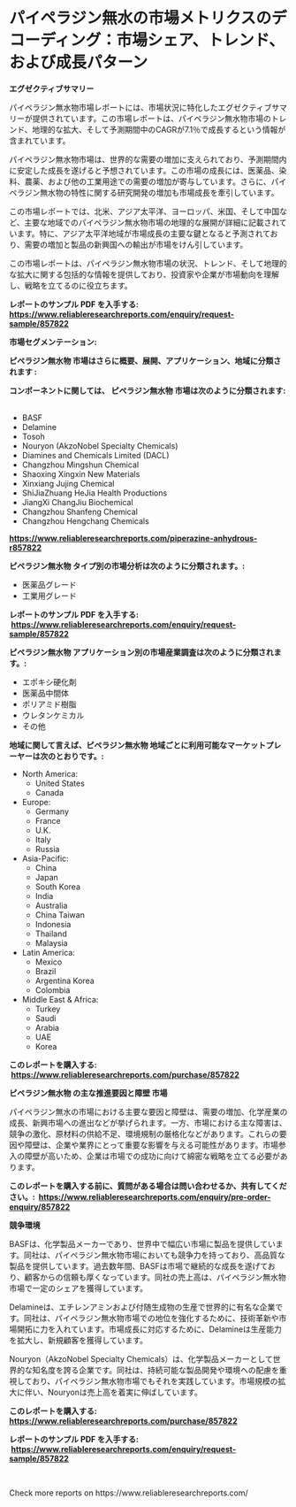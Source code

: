 <p><h1>パイペラジン無水の市場メトリクスのデコーディング：市場シェア、トレンド、および成長パターン</h1></p><p><strong>エグゼクティブサマリー</strong></p>
<p><p>パイペラジン無水物市場レポートには、市場状況に特化したエグゼクティブサマリーが提供されています。この市場レポートは、パイペラジン無水物市場のトレンド、地理的な拡大、そして予測期間中のCAGRが7.1％で成長するという情報が含まれています。</p><p>パイペラジン無水物市場は、世界的な需要の増加に支えられており、予測期間内に安定した成長を遂げると予想されています。この市場の成長には、医薬品、染料、農薬、および他の工業用途での需要の増加が寄与しています。さらに、パイペラジン無水物の特性に関する研究開発の増加も市場成長を牽引しています。</p><p>この市場レポートでは、北米、アジア太平洋、ヨーロッパ、米国、そして中国など、主要な地域でのパイペラジン無水物市場の地理的な展開が詳細に記載されています。特に、アジア太平洋地域が市場成長の主要な鍵となると予測されており、需要の増加と製品の新興国への輸出が市場をけん引しています。</p><p>この市場レポートは、パイペラジン無水物市場の状況、トレンド、そして地理的な拡大に関する包括的な情報を提供しており、投資家や企業が市場動向を理解し、戦略を立てるのに役立ちます。</p></p>
<p><strong>レポートのサンプル PDF を入手する: <a href="https://www.reliableresearchreports.com/enquiry/request-sample/857822">https://www.reliableresearchreports.com/enquiry/request-sample/857822</a></strong></p>
<p><strong>市場セグメンテーション:</strong></p>
<p><strong> ピペラジン無水物 市場はさらに概要、展開、アプリケーション、地域に分類されます :</strong></p>
<p><strong>コンポーネントに関しては、 ピペラジン無水物 市場は次のように分類されます: &nbsp;</strong></p>
<p><ul><li>BASF</li><li>Delamine</li><li>Tosoh</li><li>Nouryon (AkzoNobel Specialty Chemicals)</li><li>Diamines and Chemicals Limited (DACL)</li><li>Changzhou Mingshun Chemical</li><li>Shaoxing Xingxin New Materials</li><li>Xinxiang Jujing Chemical</li><li>ShiJiaZhuang HeJia Health Productions</li><li>JiangXi ChangJiu Biochemical</li><li>Changzhou Shanfeng Chemical</li><li>Changzhou Hengchang Chemicals</li></ul></p>
<p><strong><a href="https://www.reliableresearchreports.com/piperazine-anhydrous-r857822">https://www.reliableresearchreports.com/piperazine-anhydrous-r857822</a></strong></p>
<p><strong> ピペラジン無水物 タイプ別の市場分析は次のように分類されます。:</strong></p>
<p><ul><li>医薬品グレード</li><li>工業用グレード</li></ul></p>
<p><strong>レポートのサンプル PDF を入手する: &nbsp;<a href="https://www.reliableresearchreports.com/enquiry/request-sample/857822">https://www.reliableresearchreports.com/enquiry/request-sample/857822</a></strong></p>
<p><strong> ピペラジン無水物 アプリケーション別の市場産業調査は次のように分類されます。:</strong></p>
<p><ul><li>エポキシ硬化剤</li><li>医薬品中間体</li><li>ポリアミド樹脂</li><li>ウレタンケミカル</li><li>その他</li></ul></p>
<p><strong>地域に関して言えば、ピペラジン無水物 地域ごとに利用可能なマーケットプレーヤーは次のとおりです。:</strong></p>
<p><ul>
    <li>
        North America:
        <ul>
            <li>United States</li>
            <li>Canada</li>
        </ul>
    </li>
    <li>
        Europe:
        <ul>
            <li>Germany</li>
            <li>France</li>
            <li>U.K.</li>
            <li>Italy</li>
            <li>Russia</li>
        </ul>
    </li>
    <li>
        Asia-Pacific:
        <ul>
            <li>China</li>
            <li>Japan</li>
            <li>South Korea</li>
            <li>India</li>
            <li>Australia</li>
            <li>China Taiwan</li>
            <li>Indonesia</li>
            <li>Thailand</li>
            <li>Malaysia</li>
        </ul>
    </li>
    <li>
        Latin America:
        <ul>
            <li>Mexico</li>
            <li>Brazil</li>
            <li>Argentina Korea</li>
            <li>Colombia</li>
        </ul>
    </li>
    <li>
        Middle East & Africa:
        <ul>
            <li>Turkey</li>
            <li>Saudi</li>
            <li>Arabia</li>
            <li>UAE</li>
            <li>Korea</li>
        </ul>
    </li>
    </ul></p>
<p><strong>このレポートを購入する: &nbsp;<a href="https://www.reliableresearchreports.com/purchase/857822">https://www.reliableresearchreports.com/purchase/857822</a></strong></p>
<p><strong>ピペラジン無水物 の主な推進要因と障壁 市場</strong></p>
<p><p>パイペラジン無水の市場における主要な要因と障壁は、需要の増加、化学産業の成長、新興市場への進出などが挙げられます。一方、市場における主な障害は、競争の激化、原材料の供給不足、環境規制の厳格化などがあります。これらの要因や障壁は、企業や業界にとって重要な影響を与える可能性があります。市場参入の障壁が高いため、企業は市場での成功に向けて綿密な戦略を立てる必要があります。</p></p>
<p><strong>このレポートを購入する前に、質問がある場合は問い合わせるか、共有してください。:&nbsp; <a href="https://www.reliableresearchreports.com/enquiry/pre-order-enquiry/857822">https://www.reliableresearchreports.com/enquiry/pre-order-enquiry/857822</a></strong></p>
<p><strong>競争環境</strong></p>
<p><p>BASFは、化学製品メーカーであり、世界中で幅広い市場に製品を提供しています。同社は、パイペラジン無水物市場においても競争力を持っており、高品質な製品を提供しています。過去数年間、BASFは市場で継続的な成長を遂げており、顧客からの信頼も厚くなっています。同社の売上高は、パイペラジン無水物市場で一定のシェアを獲得しています。</p><p>Delamineは、エチレンアミンおよび付随生成物の生産で世界的に有名な企業です。同社は、パイペラジン無水物市場での地位を強化するために、技術革新や市場開拓に力を入れています。市場成長に対応するために、Delamineは生産能力を拡大し、新規顧客を獲得しています。</p><p>Nouryon（AkzoNobel Specialty Chemicals）は、化学製品メーカーとして世界的な知名度を誇る企業です。同社は、持続可能な製品開発や環境への配慮を重視しており、パイペラジン無水物市場でもそれを実践しています。市場規模の拡大に伴い、Nouryonは売上高を着実に伸ばしています。</p></p>
<p><strong>このレポートを購入する: &nbsp; <a href="https://www.reliableresearchreports.com/purchase/857822">https://www.reliableresearchreports.com/purchase/857822</a></strong></p>
<p><strong>レポートのサンプル PDF を入手する: &nbsp;<a href="https://www.reliableresearchreports.com/enquiry/request-sample/857822">https://www.reliableresearchreports.com/enquiry/request-sample/857822</a></strong><strong></strong></p>
<p>&nbsp;</p>
<p>Check more reports on https://www.reliableresearchreports.com/</p>